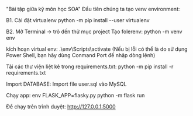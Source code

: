"Bài tập giữa kỹ môn học SOA" 
Đầu tiên chúng ta tạo venv environment:

B1. Cài đặt virtualenv
python -m pip install --user virtualenv

B2. Mở Terminal -> trỏ đến thử mục project
Tạo folerenv: 
python -m venv env

kích hoạn virtual env: 
.\env\Scripts\activate (Nếu bị lỗi có thể là do sử dụng Power Shell, bạn hãy dùng Conmand Port để nhập dòng lệnh)

Tải các thư viện liệt kê trong requirements.txt: 
python -m pip install -r requirements.txt

Import DATABASE:
Import file user.sql vào MySQL

Chạy app: 
env FLASK_APP=flasky.py python -m flask run



Để chạy trên trình duyệt: 
http://127.0.0.1:5000
